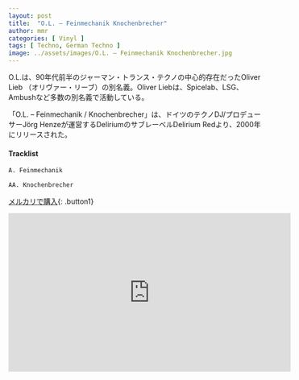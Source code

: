 ```yaml
---
layout: post
title:  "O.L. – Feinmechanik Knochenbrecher"
author: mmr
categories: [ Vinyl ]
tags: [ Techno, German Techno ]
image: ../assets/images/O.L. – Feinmechanik Knochenbrecher.jpg
---
```


O.L.は、90年代前半のジャーマン・トランス・テクノの中心的存在だったOliver Lieb （オリヴァー・リーブ）の別名義。Oliver Liebは、Spicelab、LSG、Ambushなど多数の別名義で活動している。

「O.L. – Feinmechanik / Knochenbrecher」は、ドイツのテクノDJ/プロデューサーJörg Henzeが運営するDeliriumのサブレーベルDelirium Redより、2000年にリリースされた。

#### Tracklist
```md
A. Feinmechanik

AA. Knochenbrecher
```

[メルカリで購入](https://jp.mercari.com/item/m45505355923?afid=6142608987){: .button1}

<iframe width="560" height="315" src="https://www.youtube.com/embed/68UjWxWFVhI?si=KA87Z9JT18o2zyBF" title="YouTube video player" frameborder="0" allow="accelerometer; autoplay; clipboard-write; encrypted-media; gyroscope; picture-in-picture; web-share" referrerpolicy="strict-origin-when-cross-origin" allowfullscreen></iframe>